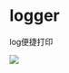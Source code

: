 # logger
log便捷打印

[![](https://jitpack.io/v/forgetman/logger.svg)](https://jitpack.io/#forgetman/logger)